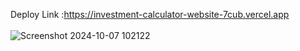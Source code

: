 Deploy Link :https://investment-calculator-website-7cub.vercel.app
<br/>
<br/>
![Screenshot 2024-10-07 102122](https://github.com/user-attachments/assets/bc604dbd-7ad5-4ff5-9ac4-6338a6ccf784)
